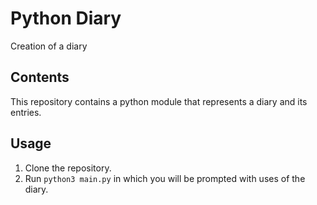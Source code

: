 # Python Diary 
Creation of a diary

## Contents 

This repository contains a python module that represents a diary and its entries. 

## Usage
1. Clone the repository.
2. Run `python3 main.py` in which you will be prompted with uses of the diary.
